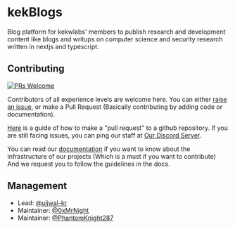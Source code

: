 # kekBlogs

Blog platform for kekwlabs' members to publish research and development content like blogs and writups on computer science and security research written in nextjs and typescript.

## Contributing

[![PRs Welcome](https://img.shields.io/badge/PRs-welcome-brightgreen.svg?style=flat-square)](http://makeapullrequest.com)

Contributors of all experience levels are welcome here. You can either [raise an issue](https://guides.github.com/features/issues/), or make a Pull Request (Basically contributing by adding code or documentation).

[Here](https://opensource.com/article/19/7/create-pull-request-github) is a guide of how to make a "pull request" to a github repository. If you are still facing issues, you can ping our staff at [Our Discord Server](https://dsc.gg/kekwlabs).

You can read our [documentation](https://github.com/kekwlabs/kek-blogs/blob/master/DOCUMENTATION.md) if you want to know about the infrastructure of our projects (Which is a must if you want to contribute) And we request you to follow the guidelines in the docs.

## Management
- Lead: <a href="https://github.com/ujjwal-kr">@ujjwal-kr</a>
- Maintainer: <a href="https://github.com/0xMrNight">@0xMrNight</a>
- Maintainer: <a href="https://github.com/PhantomKnight287">@PhantomKnight287</a>